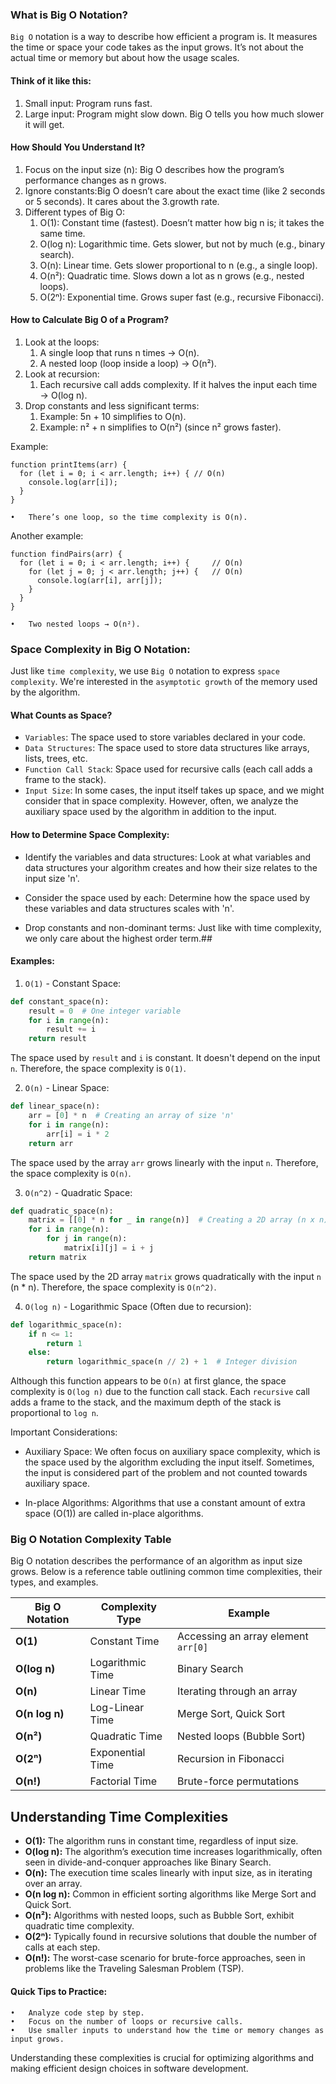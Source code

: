 
### What is Big O Notation?

`Big O` notation is a way to describe how efficient a program is. It measures the time or space your code takes as the input grows. 
It’s not about the actual time or memory but about how the usage scales.

#### Think of it like this:
1. Small input: Program runs fast.
2. Large input: Program might slow down. Big O tells you how much slower it will get.

#### How Should You Understand It?
1. Focus on the input size (n): Big O describes how the program’s performance changes as n grows.
2. Ignore constants:Big O doesn’t care about the exact time (like 2 seconds or 5 seconds). It cares about the 3.growth rate.
3. Different types of Big O:
    1. O(1): Constant time (fastest). Doesn’t matter how big n is; it takes the same time.
    2. O(log n): Logarithmic time. Gets slower, but not by much (e.g., binary search).
    3. O(n): Linear time. Gets slower proportional to n (e.g., a single loop).
    4. O(n²): Quadratic time. Slows down a lot as n grows (e.g., nested loops).
    5. O(2ⁿ): Exponential time. Grows super fast (e.g., recursive Fibonacci).

#### How to Calculate Big O of a Program?
1. Look at the loops:
    1. A single loop that runs n times → O(n).
    2. A nested loop (loop inside a loop) → O(n²).
2. Look at recursion:
	  1. Each recursive call adds complexity. If it halves the input each time → O(log n).
3. Drop constants and less significant terms:
    1. Example: 5n + 10 simplifies to O(n).
    2. Example: n² + n simplifies to O(n²) (since n² grows faster).

Example:
```
function printItems(arr) {
  for (let i = 0; i < arr.length; i++) { // O(n)
    console.log(arr[i]);
  }
}
```

	•	There’s one loop, so the time complexity is O(n).

Another example:

```
function findPairs(arr) {
  for (let i = 0; i < arr.length; i++) {     // O(n)
    for (let j = 0; j < arr.length; j++) {   // O(n)
      console.log(arr[i], arr[j]);
    }
  }
}
```

	•	Two nested loops → O(n²).

### Space Complexity in Big O Notation:

Just like `time complexity`, we use `Big O` notation to express `space complexity`.  We're interested in the `asymptotic growth` of the memory used by the algorithm.

#### What Counts as Space?

- `Variables`: The space used to store variables declared in your code.
- `Data Structures`: The space used to store data structures like arrays, lists, trees, etc.
- `Function Call Stack`: Space used for recursive calls (each call adds a frame to the stack).
- `Input Size`: In some cases, the input itself takes up space, and we might consider that in space complexity. However, often, we analyze the auxiliary space used by the algorithm in addition to the input.

#### How to Determine Space Complexity:

- Identify the variables and data structures: Look at what variables and data structures your algorithm creates and how their size relates to the input size 'n'.

- Consider the space used by each: Determine how the space used by these variables and data structures scales with 'n'.

- Drop constants and non-dominant terms: Just like with time complexity, we only care about the highest order term.##

#### Examples:

1. `O(1)` - Constant Space:

```python
def constant_space(n):
    result = 0  # One integer variable
    for i in range(n):
        result += i
    return result
```
The space used by `result` and `i` is constant.  It doesn't depend on the input `n`.  Therefore, the space complexity is `O(1)`.

2. `O(n)` - Linear Space:
```python
def linear_space(n):
    arr = [0] * n  # Creating an array of size 'n'
    for i in range(n):
        arr[i] = i * 2
    return arr
```
The space used by the array `arr` grows linearly with the input `n`.  Therefore, the space complexity is `O(n)`.

3. `O(n^2)` - Quadratic Space:
```python
def quadratic_space(n):
    matrix = [[0] * n for _ in range(n)]  # Creating a 2D array (n x n)
    for i in range(n):
        for j in range(n):
            matrix[i][j] = i + j
    return matrix
```
The space used by the 2D array `matrix` grows quadratically with the input `n` (n * n).  Therefore, the space complexity is `O(n^2)`.

4. `O(log n)` - Logarithmic Space (Often due to recursion):
```python
def logarithmic_space(n):
    if n <= 1:
        return 1
    else:
        return logarithmic_space(n // 2) + 1  # Integer division
```
Although this function appears to be `O(n)` at first glance, the space complexity is `O(log n)` due to the function call stack. Each `recursive` call adds a frame to the stack, and the maximum depth of the stack is proportional to `log n`.

Important Considerations:
- Auxiliary Space:  We often focus on auxiliary space complexity, which is the space used by the algorithm excluding the input itself.  Sometimes, the input is considered part of the problem and not counted towards auxiliary space.

- In-place Algorithms:  Algorithms that use a constant amount of extra space (O(1)) are called in-place algorithms.


### Big O Notation Complexity Table

Big O notation describes the performance of an algorithm as input size grows. Below is a reference table outlining common time complexities, their types, and examples.

| Big O Notation | Complexity Type     | Example                        |
|---------------|---------------------|--------------------------------|
| **O(1)**      | Constant Time       | Accessing an array element `arr[0]` |
| **O(log n)**  | Logarithmic Time    | Binary Search                 |
| **O(n)**      | Linear Time         | Iterating through an array    |
| **O(n log n)**| Log-Linear Time     | Merge Sort, Quick Sort        |
| **O(n²)**     | Quadratic Time      | Nested loops (Bubble Sort)    |
| **O(2ⁿ)**     | Exponential Time    | Recursion in Fibonacci        |
| **O(n!)**     | Factorial Time      | Brute-force permutations      |

## Understanding Time Complexities

- **O(1):** The algorithm runs in constant time, regardless of input size.
- **O(log n):** The algorithm’s execution time increases logarithmically, often seen in divide-and-conquer approaches like Binary Search.
- **O(n):** The execution time scales linearly with input size, as in iterating over an array.
- **O(n log n):** Common in efficient sorting algorithms like Merge Sort and Quick Sort.
- **O(n²):** Algorithms with nested loops, such as Bubble Sort, exhibit quadratic time complexity.
- **O(2ⁿ):** Typically found in recursive solutions that double the number of calls at each step.
- **O(n!):** The worst-case scenario for brute-force approaches, seen in problems like the Traveling Salesman Problem (TSP).


#### Quick Tips to Practice:
	•	Analyze code step by step.
	•	Focus on the number of loops or recursive calls.
	•	Use smaller inputs to understand how the time or memory changes as input grows.


Understanding these complexities is crucial for optimizing algorithms and making efficient design choices in software development.